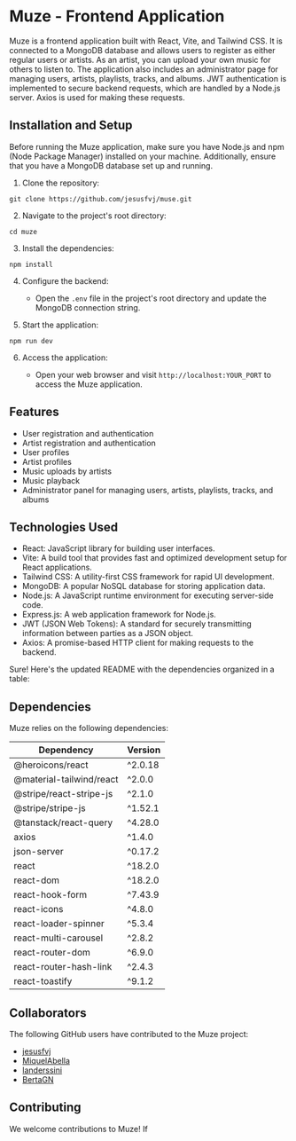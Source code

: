 # Muze - Frontend Application

Muze is a frontend application built with React, Vite, and Tailwind CSS. It is connected to a MongoDB database and allows users to register as either regular users or artists. As an artist, you can upload your own music for others to listen to. The application also includes an administrator page for managing users, artists, playlists, tracks, and albums. JWT authentication is implemented to secure backend requests, which are handled by a Node.js server. Axios is used for making these requests.

## Installation and Setup

Before running the Muze application, make sure you have Node.js and npm (Node Package Manager) installed on your machine. Additionally, ensure that you have a MongoDB database set up and running.

1. Clone the repository:

```shell
git clone https://github.com/jesusfvj/muse.git
```

2. Navigate to the project's root directory:

```shell
cd muze
```

3. Install the dependencies:

```shell
npm install
```

4. Configure the backend:

   - Open the `.env` file in the project's root directory and update the MongoDB connection string.

5. Start the application:

```shell
npm run dev
```

6. Access the application:

   - Open your web browser and visit `http://localhost:YOUR_PORT` to access the Muze application.

## Features

- User registration and authentication
- Artist registration and authentication
- User profiles
- Artist profiles
- Music uploads by artists
- Music playback
- Administrator panel for managing users, artists, playlists, tracks, and albums

## Technologies Used

- React: JavaScript library for building user interfaces.
- Vite: A build tool that provides fast and optimized development setup for React applications.
- Tailwind CSS: A utility-first CSS framework for rapid UI development.
- MongoDB: A popular NoSQL database for storing application data.
- Node.js: A JavaScript runtime environment for executing server-side code.
- Express.js: A web application framework for Node.js.
- JWT (JSON Web Tokens): A standard for securely transmitting information between parties as a JSON object.
- Axios: A promise-based HTTP client for making requests to the backend.

Sure! Here's the updated README with the dependencies organized in a table:

## Dependencies

Muze relies on the following dependencies:

| Dependency                 | Version  |
| -------------------------- | -------- |
| @heroicons/react           | ^2.0.18  |
| @material-tailwind/react   | ^2.0.0   |
| @stripe/react-stripe-js    | ^2.1.0   |
| @stripe/stripe-js          | ^1.52.1  |
| @tanstack/react-query      | ^4.28.0  |
| axios                      | ^1.4.0   |
| json-server                | ^0.17.2  |
| react                      | ^18.2.0  |
| react-dom                  | ^18.2.0  |
| react-hook-form            | ^7.43.9  |
| react-icons                | ^4.8.0   |
| react-loader-spinner       | ^5.3.4   |
| react-multi-carousel       | ^2.8.2   |
| react-router-dom           | ^6.9.0   |
| react-router-hash-link     | ^2.4.3   |
| react-toastify             | ^9.1.2   |


## Collaborators

The following GitHub users have contributed to the Muze project:

- [jesusfvj](https://github.com/jesusfvj)
- [MiquelAbella](https://github.com/MiquelAbella)
- [landerssini](https://github.com/landerssini)
- [BertaGN](https://github.com/BertaGN)

## Contributing

We welcome contributions to Muze! If
